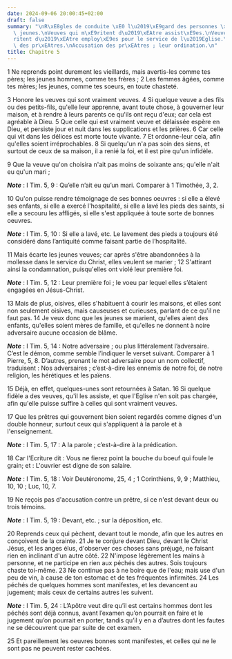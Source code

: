 ```yaml
---
date: 2024-09-06 20:00:45+02:00
draft: false
summary: "\nR\xE8gles de conduite \xE0 l\u2019\xE9gard des personnes \xE2g\xE9es ou\
  \ jeunes.\nVeuves qui m\xE9ritent d\u2019\xEAtre assist\xE9es.\nVeuves qui m\xE9\
  ritent d\u2019\xEAtre employ\xE9es pour le service de l\u2019Eglise.\nR\xE9compense\
  \ des pr\xEAtres.\nAccusation des pr\xEAtres ; leur ordination.\n"
title: Chapitre 5
---
```





1 Ne reprends point durement les vieillards, mais avertis-les comme tes pères; les jeunes hommes, comme tes frères ; 2 Les femmes âgées, comme tes mères; les jeunes, comme tes soeurs, en toute chasteté.


3 Honore les veuves qui sont vraiment veuves. 4 Si quelque veuve a des fils ou des petits-fils, qu'elle leur apprenne, avant toute chose, à gouverner leur maison, et à rendre à leurs parents ce qu'ils ont reçu d'eux; car cela est agréable à Dieu. 5 Que celle qui est vraiment veuve et délaissée espère en Dieu, et persiste jour et nuit dans les supplications et les prières. 6 Car celle qui vit dans les délices est morte toute vivante. 7 Et ordonne-leur cela, afin qu'elles soient irréprochables. 8 Si quelqu'un n'a pas soin des siens, et surtout de ceux de sa maison, il a renié la foi, et il est pire qu'un infidèle.


9 Que la veuve qu'on choisira n'ait pas moins de soixante ans; qu'elle n'ait eu qu'un mari ;

***Note*** :  I Tim. 5, 9 : Qu’elle n’ait eu qu’un mari. Comparer à 1 Timothée, 3, 2.

10 Qu'on puisse rendre témoignage de ses bonnes oeuvres : si elle a élevé ses enfants, si elle a exercé l'hospitalité, si elle a lavé les pieds des saints, si elle a secouru les affligés, si elle s'est appliquée à toute sorte de bonnes oeuvres.

***Note*** :  I Tim. 5, 10 : Si elle a lavé, etc. Le lavement des pieds a toujours été considéré dans l’antiquité comme faisant partie de l’hospitalité.

11 Mais écarte les jeunes veuves; car après s'être abandonnées à la mollesse dans le service du Christ, elles veulent se marier ; 12 S'attirant ainsi la condamnation, puisqu'elles ont violé leur première foi.

***Note*** :  I Tim. 5, 12 : Leur première foi ; le voeu par lequel elles s’étaient engagées en Jésus-Christ.

13 Mais de plus, oisives, elles s'habituent à courir les maisons, et elles sont non seulement oisives, mais causeuses et curieuses, parlant de ce qu'il ne faut pas. 14 Je veux donc que les jeunes se marient, qu'elles aient des enfants, qu'elles soient mères de famille, et qu'elles ne donnent à noire adversaire aucune occasion de blâme.

***Note*** :  I Tim. 5, 14 : Notre adversaire ; ou plus littéralement l’adversaire. C’est le démon, comme semble l’indiquer le verset suivant. Comparer à 1 Pierre, 5, 8. D’autres, prenant le mot adversaire pour un nom collectif, traduisent : Nos adversaires ; c’est-à-dire les ennemis de notre foi, de notre religion, les hérétiques et les païens.

15 Déjà, en effet, quelques-unes sont retournées à Satan. 16 Si quelque fidèle a des veuves, qu'il les assiste, et que l'Eglise n'en soit pas chargée, afin qu'elle puisse suffire à celles qui sont vraiment veuves.


17 Que les prêtres qui gouvernent bien soient regardés comme dignes d'un double honneur, surtout ceux qui s'appliquent à la parole et à l'enseignement.

***Note*** :  I Tim. 5, 17 : A la parole ; c’est-à-dire à la prédication.

18 Car l'Ecriture dit : Vous ne fierez point la bouche du boeuf qui foule le grain; et : L'ouvrier est digne de son salaire.

***Note*** :  I Tim. 5, 18 : Voir Deutéronome, 25, 4 ; 1 Corinthiens, 9, 9 ; Matthieu, 10, 10 ; Luc, 10, 7.

19 Ne reçois pas d'accusation contre un prêtre, si ce n'est devant deux ou trois témoins.

***Note*** :  I Tim. 5, 19 : Devant, etc. ; sur la déposition, etc.

20 Reprends ceux qui pèchent, devant tout le monde, afin que les autres en conçoivent de la crainte. 21 Je te conjure devant Dieu, devant le Christ Jésus, et les anges élus, d'observer ces choses sans préjugé, ne faisant rien en inclinant d'un autre côté. 22 N'impose légèrement les mains à personne, et ne participe en rien aux péchés des autres. Sois toujours chaste toi-même. 23 Ne continue pas à ne boire que de l'eau; mais use d'un peu de vin, à cause de ton estomac et de tes fréquentes infirmités. 24 Les péchés de quelques hommes sont manifestes, et les devancent au jugement; mais ceux de certains autres les suivent.

***Note*** :  I Tim. 5, 24 : L’Apôtre veut dire qu’il est certains hommes dont les péchés sont déjà connus, avant l’examen qu’on pourrait en faire et le jugement qu’on pourrait en porter, tandis qu’il y en a d’autres dont les fautes ne se découvrent que par suite de cet examen.

25 Et pareillement les oeuvres bonnes sont manifestes, et celles qui ne le sont pas ne peuvent rester cachées.


